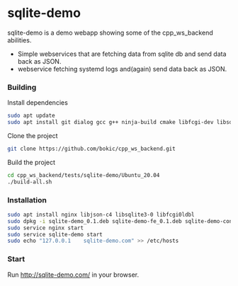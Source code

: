 # sqlite-demo
sqlite-demo is a demo webapp showing some of the cpp_ws_backend abilities.
  - Simple webservices that are fetching data from sqlite db and send data back as JSON.
  - webservice fetching systemd logs and(again) send data back as JSON.
### Building
Install dependencies
```sh
sudo apt update
sudo apt install git dialog gcc g++ ninja-build cmake libfcgi-dev libsqlite3-dev libjson-c-dev libsystemd-dev
```
Clone the project
```sh
git clone https://github.com/bokic/cpp_ws_backend.git
```
Build the project
```sh
cd cpp_ws_backend/tests/sqlite-demo/Ubuntu_20.04
./build-all.sh
```
### Installation
```sh
sudo apt install nginx libjson-c4 libsqlite3-0 libfcgi0ldbl
sudo dpkg -i sqlite-demo_0.1.deb sqlite-demo-fe_0.1.deb sqlite-demo-config-nginx_0.1.deb
sudo service nginx start
sudo service sqlite-demo start
sudo echo "127.0.0.1	sqlite-demo.com" >> /etc/hosts
```
### Start
Run http://sqlite-demo.com/ in your browser.

